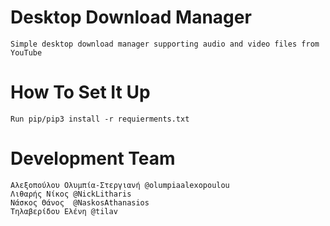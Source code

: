 # Desktop Download Manager
    Simple desktop download manager supporting audio and video files from YouTube

# How To Set It Up
    Run pip/pip3 install -r requierments.txt

# Development Team
    Αλεξοπούλου Ολυμπία-Στεργιανή @olumpiaalexopoulou
    Λιθαρής Νίκος @NickLitharis
    Νάσκος Θάνος  @NaskosAthanasios
    Τηλαβερίδου Ελένη @tilav
